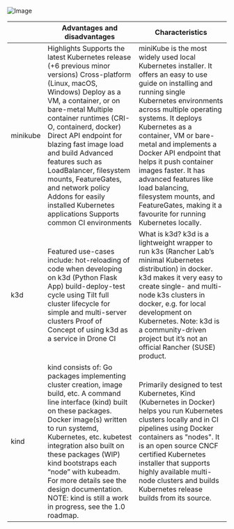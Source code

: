 
![Image](.minikube.png)

|          | Advantages and disadvantages                                                                                                                                                                                                                                                                                                                                                                                                                                          | Сharacteristics                                                                                                                                                                                                                                                                                                                                                                                                                                                              |
|----------|-----------------------------------------------------------------------------------------------------------------------------------------------------------------------------------------------------------------------------------------------------------------------------------------------------------------------------------------------------------------------------------------------------------------------------------------------------------------------|------------------------------------------------------------------------------------------------------------------------------------------------------------------------------------------------------------------------------------------------------------------------------------------------------------------------------------------------------------------------------------------------------------------------------------------------------------------------------|
| minikube | Highlights Supports the latest Kubernetes release (+6 previous minor versions) Cross-platform (Linux, macOS, Windows) Deploy as a VM, a container, or on bare-metal Multiple container runtimes (CRI-O, containerd, docker) Direct API endpoint for blazing fast image load and build Advanced features such as LoadBalancer, filesystem mounts, FeatureGates, and network policy Addons for easily installed Kubernetes applications Supports common CI environments | miniKube is the most widely used local Kubernetes installer. It offers an easy to use guide on installing  and running single Kubernetes environments across multiple operating systems.  It deploys Kubernetes as a container, VM or bare-metal and implements a Docker API endpoint that helps it  push container images faster. It has advanced features like load balancing, filesystem mounts, and  FeatureGates, making it a favourite for running Kubernetes locally. |
| k3d      | Featured use-cases include:  hot-reloading of code when developing on k3d (Python Flask App) build-deploy-test cycle using Tilt full cluster lifecycle for simple and multi-server clusters Proof of Concept of using k3d as a service in Drone CI                                                                                                                                                                                                                    | What is k3d? k3d is a lightweight wrapper to run k3s (Rancher Lab’s minimal Kubernetes distribution) in docker. k3d makes it very easy to create single- and multi-node k3s clusters in docker, e.g. for local development on Kubernetes. Note: k3d is a community-driven project but it’s not an official Rancher (SUSE) product.                                                                                                                                           |
| kind     | kind consists of:  Go packages implementing cluster creation, image build, etc. A command line interface (kind) built on these packages. Docker image(s) written to run systemd, Kubernetes, etc. kubetest integration also built on these packages (WIP) kind bootstraps each “node” with kubeadm. For more details see the design documentation.  NOTE: kind is still a work in progress, see the 1.0 roadmap.                                                      | Primarily designed to test Kubernetes,   Kind  (Kubernetes in Docker) helps you run Kubernetes clusters locally and in CI pipelines using Docker containers as "nodes". It is an open source CNCF certified Kubernetes installer that supports highly available multi-node clusters and builds Kubernetes release builds from its source.                                                                                                                                    |
